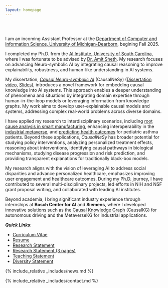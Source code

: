 ```yaml
---
layout: homepage
---
```


<h1 id="about-me"></h1>

<h2 style="margin: 60px 0px 10px;"></h2>

I am an incoming Assistant Professor at the [Department of Computer and Information Science, University of Michigan-Dearborn](https://mcommunity.umich.edu/person/jaimini), begining Fall 2025. 

I completed my Ph.D. from the [AI Institute, University of South Carolina](https://aiisc.ai/), where I was fortunate to be advised by [Dr. Amit Sheth](https://amit.aiisc.ai/). My research focuses on advancing Neuro-symbolic AI by integrating causal reasoning to improve explainability, robustness, and human-like understanding in AI systems. 

My dissertation, *[Causal Neuro-symbolic AI](https://ieeexplore.ieee.org/document/10570374)* (CausalNeSy) ([Dissertation video](https://youtu.be/xW50jOdTOAA?feature=shared), [Slides](https://drive.google.com/file/d/1rFj-hTYKXCJ5nXwd3zRWicdctYCkIFV1/view)), introduces a novel framework for embedding causal knowledge into AI systems. This approach enables a deeper understanding of phenomena and situations by integrating domain expertise through human-in-the-loop models or leveraging information from knowledge graphs. My work aims to develop user-explainable causal models and systems, addressing complex real-world problems across diverse domains.

I have applied my research to interdisciplinary scenarios, including [root cause analysis in smart manufacturing](https://scholarcommons.sc.edu/cgi/viewcontent.cgi?article=1633&context=aii_fac_pub), enhancing interoperability in the [industrial metaverse](https://ieeexplore.ieee.org/abstract/document/10018009), and [predicting health outcomes](https://ieeexplore.ieee.org/abstract/document/10628667) for pediatric asthma patients. Beyond these applications, *CausalNeSy* has broader potential for studying policy interventions, analyzing personalized treatment effects, reasoning about interventions, identifying causal pathways in biological mechanisms, studying disease progression and risk prediction, and providing transparent explanations for traditionally black-box models.

My research aligns with the vision of leveraging AI to address social disparities and advance personalized healthcare, emphasizes improving user engagement and healthcare outcomes. During my Ph.D. journey, I have contributed to several multi-disciplinary projects, led efforts in NIH and NSF grant proposal writing, and collaborated with leading AI institutes.

Beyond academia, I bring significant industry experience through internships at <strong>Bosch Center for AI</strong> and <strong>Siemens</strong>, where I developed innovative solutions such as the [Causal Knowledge Graph](https://ieeexplore.ieee.org/abstract/document/9706608) (CausalKG) for autonomous driving and the MetaverseKG for industrial applications.

***Quick Links***: 
- [Curriculum Vitae](https://github.com/utkarshani/utkarshani.github.io/blob/main/CurriculumVitae_Utkarshani.pdf)
- [Resume](https://github.com/utkarshani/utkarshani.github.io/blob/289dd032f56553af749d8ae47b8a5af48dd09f54/Resume_Utkarshani.pdf)
- [Research Statement](https://github.com/utkarshani/utkarshani.github.io/blob/main/ResearchStatement_Utkarshani.pdf)
- [Research Statement (3 pages)](https://github.com/utkarshani/utkarshani.github.io/blob/main/ResearchStatement%20Short3Pages_Utkarshani.pdf)
- [Teaching Statement](https://github.com/utkarshani/utkarshani.github.io/blob/main/TeachingStatement_Utkarshani.pdf)
- [Diversity Statement](https://github.com/utkarshani/utkarshani.github.io/blob/main/DiversityStatement_Utkarshani.pdf)
<!-- <strong style="color:#e74d3c; font-weight:600"><strong style="color:#e74d3c; font-weight:600">I am actively looking for self-motivated Ph.D. students with interests in computer vision and machine learning. If you are interested, please send me an email. You may see details [here](./openings/).</strong> -->

{% include_relative _includes/news.md %}

{% include_relative _includes/contact.md %}

